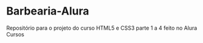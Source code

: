 # Barbearia-Alura
Repositório para o projeto do curso HTML5 e CSS3 parte 1 a 4 feito no Alura Cursos
